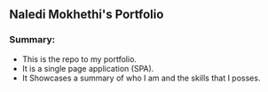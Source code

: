 ## Naledi Mokhethi's Portfolio
### Summary: 
-  This is the repo to my portfolio.
-  It is a single page application (SPA). 
-  It Showcases a summary of who I am and the skills that I posses.
